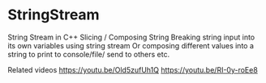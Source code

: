 # StringStream
String Stream in C++ Slicing / Composing String Breaking string input into its own variables using string stream Or composing different values into a string to print to console/file/ send to others etc. 


Related videos 
https://youtu.be/Old5zufUh1Q
https://youtu.be/RI-0y-roEe8

